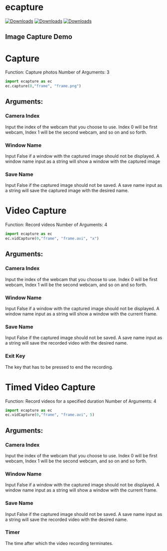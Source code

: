 # ecapture
[![Downloads](https://pepy.tech/badge/ecapture)](https://pepy.tech/project/ecapture)    [![Downloads](https://pepy.tech/badge/ecapture/month)](https://pepy.tech/project/ecapture/month)    [![Downloads](https://pepy.tech/badge/ecapture/week)](https://pepy.tech/project/ecapture/week)
## Image Capture Demo
# Capture
Function: Capture photos
Number of Arguments: 3

~~~python
import ecapture as ec
ec.capture(0,"frame", "frame.png")
~~~

## Arguments:
### Camera Index
Input the index of the webcam that you choose to use. Index 0 will be first webcam, Index 1 will be the second webcam, and so on and so forth.

### Window Name
Input False if a window with the captured image should not be displayed. A window name input as a string will show a window with the captured image

### Save Name
Input False if the captured image should not be saved. A save name input as a string will save the captured image with the desired name.


# Video Capture
Function: Record videos
Number of Arguments: 4

~~~python
import ecapture as ec
ec.vidCapture(0,"frame", "frame.avi", "x")
~~~

## Arguments:
### Camera Index
Input the index of the webcam that you choose to use. Index 0 will be first webcam, Index 1 will be the second webcam, and so on and so forth.

### Window Name
Input False if a window with the captured image should not be displayed. A window name input as a string will show a window with the current frame.

### Save Name
Input False if the captured image should not be saved. A save name input as a string will save the recorded video with the desired name.

### Exit Key
The key that has to be pressed to end the recording.
# Timed Video Capture
Function: Record videos for a specified duration
Number of Arguments: 4

~~~python
import ecapture as ec
ec.vidCapture(0,"frame", "frame.avi", 5)
~~~

## Arguments:
### Camera Index
Input the index of the webcam that you choose to use. Index 0 will be first webcam, Index 1 will be the second webcam, and so on and so forth.

### Window Name
Input False if a window with the captured image should not be displayed. A window name input as a string will show a window with the current frame.

### Save Name
Input False if the captured image should not be saved. A save name input as a string will save the recorded video with the desired name.

### Timer
The time after which the video recording terminates.
